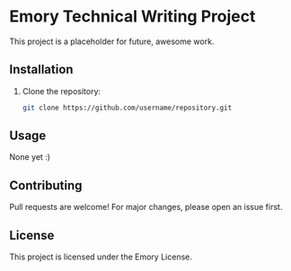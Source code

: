 # Emory Technical Writing Project
This project is a placeholder for future, awesome work.

## Installation
1. Clone the repository:
   ```bash
   git clone https://github.com/username/repository.git
   ```
   
## Usage
None yet :\)

## Contributing
Pull requests are welcome! For major changes, please open an issue first.

## License
This project is licensed under the Emory License.

